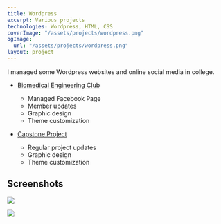 ```yaml
---
title: Wordpress
excerpt: Various projects
technologies: Wordpress, HTML, CSS
coverImage: "/assets/projects/wordpress.png"
ogImage:
  url: "/assets/projects/wordpress.png"
layout: project
---
```


I managed some Wordpress websites and online social media in
college.

- [Biomedical Engineering Club](https://sites.up.edu/bmesup/)

  - Managed Facebook Page
  - Member updates
  - Graphic design
  - Theme customization

- [Capstone Project](https://engineering.projects.up.edu/ceramicknee/)
  - Regular project updates
  - Graphic design
  - Theme customization

## Screenshots

![](/assets/projects/wordpress/bmes-500x500.png)

![](/assets/projects/wordpress/ceramicknee-500x500.png)
